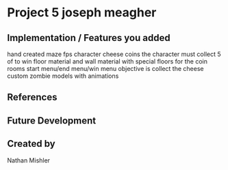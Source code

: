 # Project 5 joseph meagher
## Implementation / Features you added
hand created maze
fps character
cheese coins the character must collect 5 of to win
floor material and wall material with special floors for the coin rooms
start menu/end menu/win menu
objective is collect the cheese
custom zombie models with animations

## References

## Future Development

## Created by
Nathan Mishler